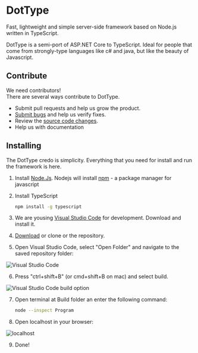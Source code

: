 # DotType

Fast, lightweight and simple server-side framework based on Node.js written in TypeScript. 

DotType is a semi-port of ASP.NET Core to TypeScript. Ideal for people that come 
from strongly-type languages like c# and java, but like the beauty of Javascript.

## Contribute

We need contributors!  
There are several ways contribute to DotType.

* Submit pull requests and help us grow the product.
* [Submit bugs](https://github.com/dottype/dottype/issues) and help us verify fixes.
* Review the [source code changes](https://github.com/dottype/dottype/pulls).
* Help us with documentation

## Installing
The DotType credo is simplicity. Everything that you need for install and run the framework is here.

1. Install [Node.Js](https://nodejs.org/en/).
   Nodejs will install [npm](https://www.npmjs.com) - a package manager for javascript
2. Install TypeScript

   ```bash
   npm install -g typescript
   ```
3. We are yousing [Visual Studio Code](https://code.visualstudio.com) for development. Download and install it.
4. [Download](https://github.com/dottype/dottype/archive/master.zip) or clone or  the repository.
5. Open Visual Studio Code, select "Open Folder" and navigate to the saved repository folder:

![Visual Studio Code](https://github.com/dottype/dottype/blob/master/Images/vscode.png)

6. Press "ctrl+shift+B" (or cmd+shift+B on mac) and select build.

![Visual Studio Code build option](https://github.com/dottype/dottype/blob/master/Images/vscode_build.png)

7. Open terminal at Build folder an enter the following command:

   ```bash
   node --inspect Program
   ```
8. Open localhost in your browser:

![localhost](https://github.com/dottype/dottype/blob/master/Images/dottype_localhost.png)

9. Done!
